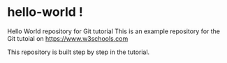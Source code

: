 # hello-world !
Hello World repository for Git tutorial
This is an example repository for the Git tutoial on https://www.w3schools.com

This repository is built step by step in the tutorial.
